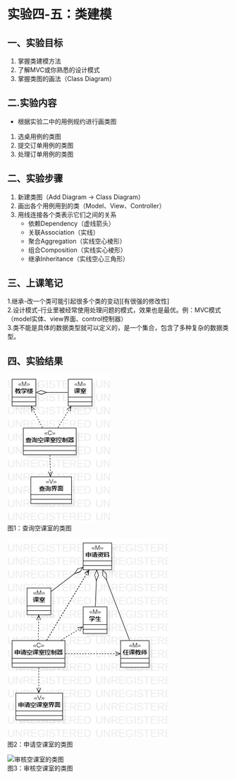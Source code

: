 # 实验四-五：类建模
## 一、实验目标 
1. 掌握类建模方法
2. 了解MVC或你熟悉的设计模式
3. 掌握类图的画法（Class Diagram）
## 二.实验内容
 - 根据实验二中的用例规约进行画类图
  1. 选桌用例的类图
  2. 提交订单用例的类图
  3. 处理订单用例的类图
## 二、实验步骤
1. 新建类图（Add Diagram -> Class Diagram）
2. 画出各个用例用到的类（Model、View、Controller）
3. 用线连接各个类表示它们之间的关系
    - 依赖Dependency（虚线箭头）
    - 关联Association（实线）
    - 聚合Aggregation（实线空心棱形）
    - 组合Composition（实线实心棱形）
    - 继承Inheritance（实线空心三角形）
## 三、上课笔记
1.继承-改一个类可能引起很多个类的变动][有很强的修改性]  
2.设计模式-行业里被经常使用处理问题的模式，效果也是最优。例：MVC模式（model实体、view界面、control控制器）  
3.类不能是具体的数据类型就可以定义的，是一个集合，包含了多种复杂的数据类型。  
## 四、实验结果
![查询空课室的类图](./查询空课室的类图.jpg)  
图1：查询空课室的类图  

![申请空课室的类图](./申请空课室的类图.jpg)  
图2：申请空课室的类图  

![审核空课室的类图](./审核空课室的类图.jpg)  
图3：审核空课室的类图  
